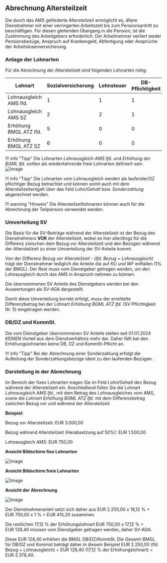 ## Abrechnung Altersteilzeit

Die durch das AMS geförderte Altersteilzeit ermöglicht es, ältere Dienstnehmer mit einer verringerten Arbeitszeit bis zum Pensionsantritt zu beschäftigen. Für diesen gleitenden Übergang in die Pension, ist die Zustimmung des Arbeitgebers erforderlich. Der Arbeitnehmer verliert weder Pensionsbezüge, Anspruch auf Krankengeld, Abfertigung oder Ansprüche der Arbeitslosenversicherung.

### Anlage der Lohnarten

Für die Abrechnung der Altersteilzeit sind folgenden Lohnarten nötig:

| Lohnart                | Sozialversicherung | Lohnsteuer | DB-Pflichtigkeit | KommSt-Pflichtig. |
| ---------------------- | ------------------ | ---------- | ---------------- | ----------------- |
| Lohnausgleich AMS lfd. | 1                  | 1          | 1                | 1                 |
| Lohnausgleich AMS SZ   | 2                  | 2          | 1                | 1                 |
| Erhöhung BMGL ATZ lfd. | 5                  | 0          | 0                | 0                 |
| Erhöhung BMGL ATZ SZ   | 6                  | 0          | 0                | 0                 |

!!! info "Tipp"
    Die Lohnarten *Lohnausgleich AMS lfd.* und *Erhöhung der BGML lfd.* sollten als wiederkehrende freie Lohnarten definiert sein.
    ![Image](<img/image514.png>)

!!! info "Tipp"
    Die Lohnarten vom Lohnausgleich werden als laufender/SZ pflichtiger Bezug betrachtet und können somit auch mit dem Altersteilzeitentgelt über das Feld *Lohn/Gehalt* bzw. *Sonderzahlung* abgerechnet werden.

!!! warning "Hinweis"
    Die Altersteilzeitlohnarten können auch für die Abrechnung der Teilpension verwendet werden.

### Umverteilung SV

Die Basis für die SV-Beiträge während der Altersteilzeit ist der Bezug des Dienstnehmers **VOR** der Altersteilzeit, wobei es hier allerdings für die Differenz zwischen dem Bezug vor Altersteilzeit und den Bezügen während der Altersteilzeit zu einer Umverteilung der SV-Anteile kommt.

Von der Differenz *Bezug vor Altersteilzeit - (lfd. Bezug + Lohnausgleich)* trägt der Dienstnehmer lediglich die Anteile die auf *KU und WF* entfallen (1% der BMGL). Der Rest muss vom Dienstgeber getragen werden, um den Lohnausgleich durch das AMS in Anspruch nehmen zu können.

Die übernommenen SV Anteile des Dienstgebers werden bei den Auswertungen als SV-AGA dargestellt.

Damit diese Umverteilung korrekt erfolgt, muss der ermittelte Differenzbetrag bei der Lohnart *Erhöhung BGML ATZ lfd.* (SV Pflichtigkeit Nr. 5) eingetragen werden.

### DB/DZ und KommSt.

Die vom Dienstgeber übernommenen SV Anteile stellen seit 01.01.2024 KEINEN Vorteil aus dem Dienstverhältnis mehr dar. Daher fällt bei den Erhöhungslohnarten keine DB, DZ und KommSt-Pflicht an.

!!! info "Tipp"
    Bei der Abrechnung einer Sonderzahlung erfolgt die Aufteilung der Sonderzahlungsbezüge ident zu den laufenden Bezügen.

### Darstellung in der Abrechnung

Im Bereich der fixen Lohnarten tragen Sie im Feld *Lohn/Gehalt* den Bezug während der Altersteilzeit ein. Anschließend füllen Sie die Lohnart *Lohnausgleich AMS lfd.*, mit dem Betrag des Lohnausgleiches vom AMS, sowie die *Lohnart Erhöhung BGML ATZ lfd.* mit dem Differenzbetrag 
zwischen Bezug vor und während der Altersteilzeit.

**Beispiel:**

Bezug vor Altersteilzeit: EUR 3.000,00

Bezug während Altersteilzeit (Herabsetzung auf 50%): EUR 1.500,00

Lohnausgleich AMS: EUR 750,00

**Ansicht Bildschirm fixe Lohnarten**

![Image](<img/image515.png>)

**Ansicht Bildschirm freie Lohnarten**

![Image](<img/image516.png>)

**Ansicht der Abrechnung**

![Image](<img/image517.png>)

Der Dienstnehmeranteil setzt sich daher aus EUR 2.250,00 x 18,12 % + EUR 750,00 x 1 % = EUR 415,20 zusammen.

Die restlichen 17,12 % der Erhöhungslohnart EUR 750,00 x 17,12 % = EUR 128,40 müssen vom Dienstgeber getragen werden, daher SV-AGA.

Diese EUR 128,40 erhöhen die BMGL DB/DZ/KommSt. Die Gesamt-BMGL für DB/DZ und Kommst beträgt daher in diesem Beispiel EUR 2.250,00 (lfd. Bezug + Lohnausgleich) + EUR 128,40 (17,12 % der Erhöhungslohnart) = EUR 2.378,40.